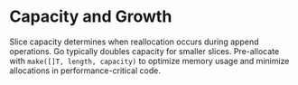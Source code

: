 # Capacity and Growth

Slice capacity determines when reallocation occurs during append operations. Go typically doubles capacity for smaller slices. Pre-allocate with `make([]T, length, capacity)` to optimize memory usage and minimize allocations in performance-critical code.